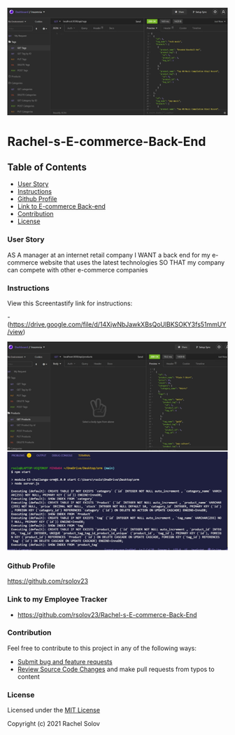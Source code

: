 ![A screenshot of the web page](./images/ss2.jpg)

# Rachel-s-E-commerce-Back-End

## Table of Contents

- [User Story](#user-story)
- [Instructions](#instructions)
- [Github Profile](#github-profile)
- [Link to E-commerce Back-end](#link-to-employee-tracker)
- [Contribution](#contribution)
- [License](#license)

### **User Story**

AS A manager at an internet retail company
I WANT a back end for my e-commerce website that uses the latest technologies
SO THAT my company can compete with other e-commerce companies

### **Instructions**

View this Screentastify link for instructions:

-(https://drive.google.com/file/d/14XjwNbJawkXBsQoUlBKSOKY3fs51mmUY/view)

![A screenshot of the web page](./images/ss3.jpg)
![A screenshot of the web page](./images/ss4.jpg)

### **Github Profile**

https://github.com/rsolov23

### **Link to my Employee Tracker**

- https://github.com/rsolov23/Rachel-s-E-commerce-Back-End

### **Contribution**

Feel free to contribute to this project in any of the following ways:

- [Submit bug and feature requests](https://github.com/rsolov23/Rachel-s-E-commerce-Back-End/issues)
- [Review Source Code Changes](https://github.com/rsolov23/Rachel-s-E-commerce-Back-End/pulls) and make pull requests from typos to content

### **License**

Licensed under the [MIT License](https://github.com/rsolov23/Rachel-s-E-commerce-Back-End/blob/main/LICENSE)

Copyright (c) 2021 Rachel Solov
